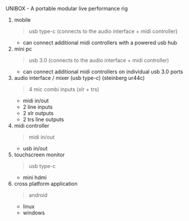 UNIBOX - A portable modular live performance rig

1. mobile 
   > usb type-c (connects to the audio interface + midi controller)
   + can connect additional midi controllers with a powered usb hub
2. mini pc
   > usb 3.0 (connects to the audio interface + midi controller)
   + can connect additional midi controllers on individual usb 3.0 ports
2. audio interface / mixer (usb type-c) (steinberg ur44c)
   > 4 mic combi inputs (xlr + trs)
   + midi in/out
   + 2 line inputs
   + 2 xlr outputs
   + 2 trs line outputs
3. midi controller
   > midi in/out
   + usb in/out
4. touchscreen monitor
   > usb type-c
   + mini hdmi
5. cross platform application
   > android
   + linux
   + windows
